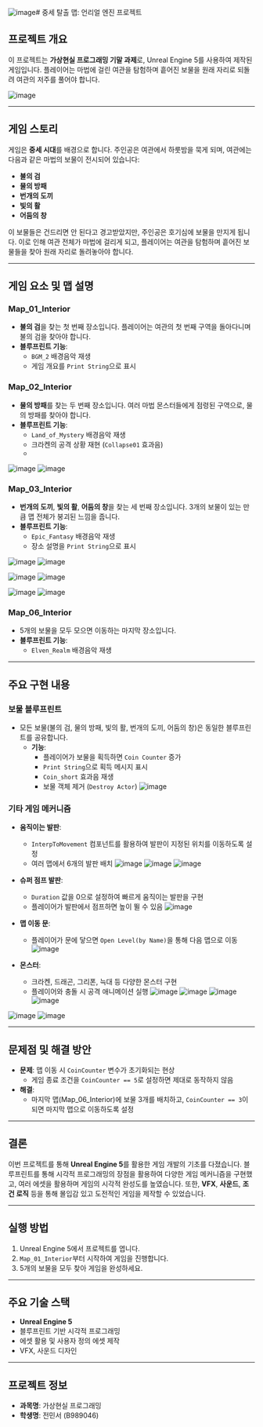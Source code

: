 ![image](https://github.com/user-attachments/assets/428acb4b-cabc-45de-a0b7-55a374068a19)# 중세 탈출 맵: 언리얼 엔진 프로젝트

## 프로젝트 개요
이 프로젝트는 **가상현실 프로그래밍 기말 과제**로, Unreal Engine 5를 사용하여 제작된 게임입니다. 플레이어는 마법에 걸린 여관을 탐험하며 흩어진 보물을 원래 자리로 되돌려 여관의 저주를 풀어야 합니다.

![image](https://github.com/user-attachments/assets/bd7a29fa-badb-4a59-96e7-eb03235dd16b)

---

## 게임 스토리
게임은 **중세 시대**를 배경으로 합니다. 주인공은 여관에서 하룻밤을 묵게 되며, 여관에는 다음과 같은 마법의 보물이 전시되어 있습니다:
- **불의 검**
- **물의 방패**
- **번개의 도끼**
- **빛의 활**
- **어둠의 창**

이 보물들은 건드리면 안 된다고 경고받았지만, 주인공은 호기심에 보물을 만지게 됩니다. 이로 인해 여관 전체가 마법에 걸리게 되고, 플레이어는 여관을 탐험하며 흩어진 보물들을 찾아 원래 자리로 돌려놓아야 합니다.

---

## 게임 요소 및 맵 설명

### Map_01_Interior
- **불의 검**을 찾는 첫 번째 장소입니다. 플레이어는 여관의 첫 번째 구역을 돌아다니며 불의 검을 찾아야 합니다.
- **블루프린트 기능**: 
  - `BGM_2` 배경음악 재생
  - 게임 개요를 `Print String`으로 표시

### Map_02_Interior
- **물의 방패**를 찾는 두 번째 장소입니다. 여러 마법 몬스터들에게 점령된 구역으로, 물의 방패를 찾아야 합니다.
- **블루프린트 기능**:
  - `Land_of_Mystery` 배경음악 재생
  - 크라켄의 공격 상황 재현 (`Collapse01` 효과음)
  - 
![image](https://github.com/user-attachments/assets/59608774-40e3-4c00-a91b-7b864b9cc6f5)
![image](https://github.com/user-attachments/assets/e188d708-de9a-4f28-b381-c3239429ed9c)

### Map_03_Interior
- **번개의 도끼**, **빛의 활**, **어둠의 창**을 찾는 세 번째 장소입니다. 3개의 보물이 있는 만큼 맵 전체가 붕괴된 느낌을 줍니다.
- **블루프린트 기능**:
  - `Epic_Fantasy` 배경음악 재생
  - 장소 설명을 `Print String`으로 표시

![image](https://github.com/user-attachments/assets/5a0b7412-60e1-498b-938c-5de484b03177)
 ![image](https://github.com/user-attachments/assets/d87b22f6-e6d1-4cb1-81c7-2afeb62e4b58)

![image](https://github.com/user-attachments/assets/ed2a3d51-eab0-4e59-9628-54ac1a039511)
![image](https://github.com/user-attachments/assets/9c0359f2-c4dc-4994-a01e-f4b49e7c8f31)

![image](https://github.com/user-attachments/assets/212e69d9-2b38-48a1-97fa-89681fa000ba)
![image](https://github.com/user-attachments/assets/144603ca-bdb1-42ab-b72c-d8eb9845e108)

### Map_06_Interior
- 5개의 보물을 모두 모으면 이동하는 마지막 장소입니다.
- **블루프린트 기능**:
  - `Elven_Realm` 배경음악 재생

---

## 주요 구현 내용

### 보물 블루프린트
- 모든 보물(불의 검, 물의 방패, 빛의 활, 번개의 도끼, 어둠의 창)은 동일한 블루프린트를 공유합니다.
  - **기능**:
    - 플레이어가 보물을 획득하면 `Coin Counter` 증가
    - `Print String`으로 획득 메시지 표시
    - `Coin_short` 효과음 재생
    - 보물 객체 제거 (`Destroy Actor`)
![image](https://github.com/user-attachments/assets/d949465c-3566-4bb1-8a4c-4c72927e80ed)

### 기타 게임 메커니즘
- **움직이는 발판**:
  - `InterpToMovement` 컴포넌트를 활용하여 발판이 지정된 위치를 이동하도록 설정
  - 여러 맵에서 6개의 발판 배치
 ![image](https://github.com/user-attachments/assets/53f8b078-25f2-44f6-9ca2-6fb89fbef486)
 ![image](https://github.com/user-attachments/assets/27310bda-e395-4963-9c4c-7c727e497966)
 ![image](https://github.com/user-attachments/assets/b44fd68e-0eca-42e8-ad8f-54d46270a726)

  
- **슈퍼 점프 발판**:
  - `Duration` 값을 0으로 설정하여 빠르게 움직이는 발판을 구현
  - 플레이어가 발판에서 점프하면 높이 뛸 수 있음
![image](https://github.com/user-attachments/assets/faad3ceb-6554-4b54-8c28-76c23b702f47)

- **맵 이동 문**:
  - 플레이어가 문에 닿으면 `Open Level(by Name)`을 통해 다음 맵으로 이동
![image](https://github.com/user-attachments/assets/3e87b2e5-8592-4f62-be7f-bdc33c89336b)

- **몬스터**:
  - 크라켄, 드래곤, 그리폰, 늑대 등 다양한 몬스터 구현
  - 플레이어와 충돌 시 공격 애니메이션 실행
![image](https://github.com/user-attachments/assets/0e043103-7e75-473a-8396-0fc18042f74e)
![image](https://github.com/user-attachments/assets/e2645c30-a273-4dba-8f3c-8bac32020d71)
![image](https://github.com/user-attachments/assets/2fb0eaf9-3a71-4b09-96b5-1da7e27b5ac0)
![image](https://github.com/user-attachments/assets/564c6ee6-b266-4743-8ef1-6a41e4815af6)

![image](https://github.com/user-attachments/assets/b5c8a2dc-4b8a-43a2-9480-8f6bfc293301)
![image](https://github.com/user-attachments/assets/e38ad5c6-b32c-40e8-849c-82d213356d46)

---

## 문제점 및 해결 방안
- **문제**: 맵 이동 시 `CoinCounter` 변수가 초기화되는 현상
  - 게임 종료 조건을 `CoinCounter == 5`로 설정하면 제대로 동작하지 않음
- **해결**: 
  - 마지막 맵(Map_06_Interior)에 보물 3개를 배치하고, `CoinCounter == 3`이 되면 마지막 맵으로 이동하도록 설정

---

## 결론
이번 프로젝트를 통해 **Unreal Engine 5**를 활용한 게임 개발의 기초를 다졌습니다. 블루프린트를 통해 시각적 프로그래밍의 장점을 활용하여 다양한 게임 메커니즘을 구현했고, 여러 에셋을 활용하며 게임의 시각적 완성도를 높였습니다. 또한, **VFX**, **사운드**, **조건 로직** 등을 통해 몰입감 있고 도전적인 게임을 제작할 수 있었습니다.

---

## 실행 방법
1. Unreal Engine 5에서 프로젝트를 엽니다.
2. `Map_01_Interior`부터 시작하여 게임을 진행합니다.
3. 5개의 보물을 모두 찾아 게임을 완성하세요.

---

## 주요 기술 스택
- **Unreal Engine 5**
- 블루프린트 기반 시각적 프로그래밍
- 에셋 활용 및 사용자 정의 에셋 제작
- VFX, 사운드 디자인

---

## 프로젝트 정보
- **과목명**: 가상현실 프로그래밍
- **학생명**: 전민서 (B989046)
